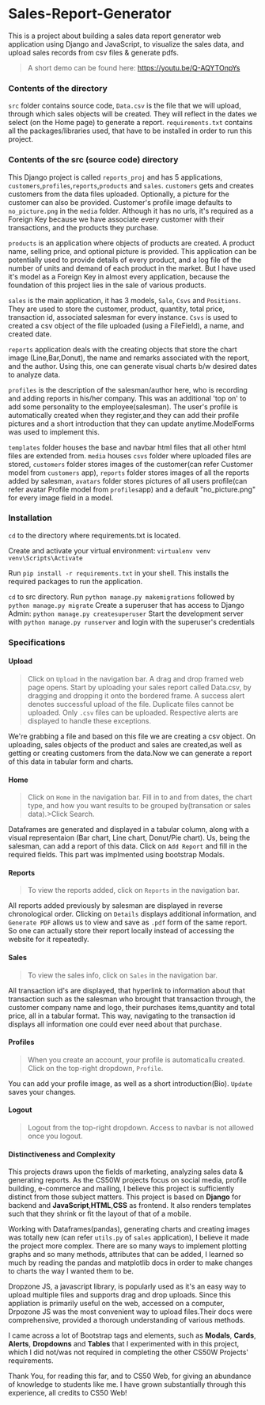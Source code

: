 # Sales-Report-Generator
This is a project about building a sales data report generator web application using Django and JavaScript, to visualize the sales data, and upload sales records from csv files &amp; generate pdfs.

>A short demo can be found here: <https://youtu.be/Q-AQYTOnpYs>

### Contents of the directory
`src` folder contains source code, `Data.csv` is the file that we will upload, through which sales objects will be created. They will reflect in the dates we select (on the Home page) to generate a report.
`requirements.txt` contains all the packages/libraries used, that have to be installed in order to run this project.

### Contents of the src (source code) directory

This Django project is called `reports_proj` and has 5 applications, `customers`,`profiles`,`reports`,`products` and `sales`.
`customers` gets and creates customers from the data files uploaded. Optionally, a picture for the customer can also be provided. Customer's profile image defaults to `no_picture.png` in the `media` folder. Although it has no urls, it's required as a Foreign Key because we have associate every customer with their transactions, and the products they purchase.

`products` is an application where objects of products are created. A product name, selling price, and optional picture is provided. This application can be potentially used to provide details of every product, and a log file of the number of units and demand of each product in the market. But I have used it's model as a Foreign Key in almost every application, because the foundation of this project lies in the sale of various products.

`sales` is the main application, it has 3 models, `Sale`, `Csvs` and `Positions`. They are used to store the customer, product, quantity, total price, transaction id, associated salesman for every instance. `Csvs` is used to created a csv object of the file uploaded (using a FileField), a name, and created date.

`reports` application deals with the creating objects that store the chart image (Line,Bar,Donut), the name and remarks associated with the report, and the author. Using this, one can generate visual charts b/w desired dates to analyze data.

`profiles` is the description of the salesman/author here, who is recording and adding reports in his/her company. This was an additional 'top on' to add some personality to the employee(salesman). The user's profile is automatically created when they register,and they can add their profile pictures and a short introduction that they can update anytime.ModelForms was used to implement this.

`templates` folder houses the base and navbar html files that all other html files are extended from.
`media` houses `csvs` folder where uploaded files are stored, `customers` folder stores images of the customer(can refer Customer model from `customers` app), `reports` folder stores images of all the reports added by salesman, `avatars` folder stores pictures of all users profile(can refer avatar Profile model from `profiles`app) and a default "no_picture.png" for every image field in a model.

### Installation

`cd` to the directory where requirements.txt is located.

Create and activate your virtual environment:
`virtualenv venv`
`venv\Scripts\Activate`

Run `pip install -r requirements.txt` in your shell.
This installs the required packages to run the application.

`cd` to src directory.
Run `python manage.py makemigrations` followed by `python manage.py migrate`
Create a superuser that has access to Django Admin: `python manage.py createsuperuser`
Start the development server with `python manage.py runserver` and login with the superuser's credentials

### Specifications

#### Upload

>Click on `Upload` in the navigation bar. A drag and drop framed web page opens.
>Start by uploading your sales report called Data.csv, by dragging and dropping it onto the bordered frame.
>A success alert denotes successful upload of the file.
>Duplicate files cannot be uploaded. Only `.csv` files can be uploaded.
>Respective alerts are displayed to handle these exceptions.

We're grabbing a file and based on this file we are creating a csv object.
On uploading, sales objects of the product and sales are created,as well as getting or creating customers from the data.Now we can generate a report of this data in tabular form and charts.

#### Home

>Click on `Home` in the navigation bar.
>Fill in to and from dates, the chart type, and how you want results to be grouped by(transation or sales data).>Click Search.

Dataframes are generated and displayed in a tabular column, along with a visual representaion (Bar chart, Line chart, Donut/Pie chart).
Us, being the salesman, can add a report of this data. Click on `Add Report` and fill in the required fields. This part was implmented using bootstrap Modals.

#### Reports

>To view the reports added, click on `Reports` in the navigation bar.

All reports added previously by salesman are displayed in reverse chronological order. Clicking on `Details` displays additional information, and `Generate PDF` allows us to view and save as `.pdf` form of the same report. So one can actually store their report locally instead of accessing the website for it repeatedly.

#### Sales

>To view the sales info, click on `Sales` in the navigation bar.

All transaction id's are displayed, that hyperlink to information about that transaction such as the salesman who brought that transaction through, the customer company name and logo, their purchases items,quantity and total price, all in a tabular format. This way, navigating to the transaction id displays all information one could ever need about that purchase.

#### Profiles

>When you create an account, your profile is automaticallu created. Click on the top-right dropdown, `Profile`.

You can add your profile image, as well as a short introduction(Bio). `Update` saves your changes.

#### Logout

>Logout from the top-right dropdown. Access to navbar is not allowed once you logout.

#### Distinctiveness and Complexity

This projects draws upon the fields of marketing, analyzing sales data & generating reports. As the CS50W projects focus on social media, profile building, e-commerce and mailing, I believe this project is sufficiently distinct from those subject matters.
This project is based on **Django** for backend and **JavaScript**,**HTML**,**CSS** as frontend. 
It also renders templates such that they shrink or fit the layout of that of a mobile.

Working with Dataframes(pandas), generating charts and creating images was totally new (can refer `utils.py` of `sales` application), I believe it made the project more complex. There are so many ways to implement plotting graphs and so many methods, attributes that can be added, I learned so much by reading the pandas and matplotlib docs in order to make changes to charts the way I wanted them to be. 

Dropzone JS, a javascript library, is popularly used as it's an easy way to upload multiple files and supports drag and drop uploads. Since this appliation is primarily useful on the web, accessed on a computer, Drpozone JS was the most convenient way to upload files.Their docs were comprehensive, provided a thorough understanding of various methods.

I came across a lot of Bootstrap tags and elements, such as **Modals**, **Cards**, **Alerts**, **Dropdowns** and **Tables** that I experimented with in this project, which I did not/was not required in completing the other CS50W Projects' requirements.

Thank You, for reading this far, and to CS50 Web, for giving an abundance of knowledge to students like me. I have grown substantially through this experience, all credits to CS50 Web!
